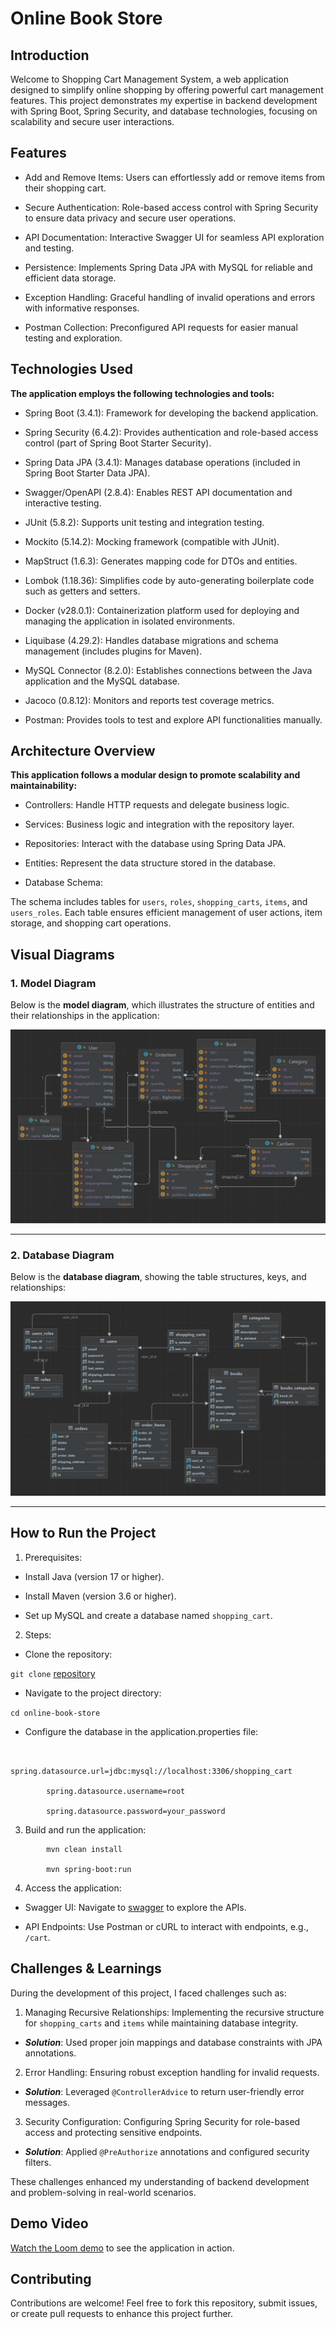# Online Book Store

## Introduction

Welcome to Shopping Cart Management System, a web application designed to simplify online shopping by offering powerful cart management features. This project demonstrates my expertise in backend development with Spring Boot, Spring Security, and database technologies, focusing on scalability and secure user interactions.

## Features

- Add and Remove Items: Users can effortlessly add or remove items from their shopping cart.

- Secure Authentication: Role-based access control with Spring Security to ensure data privacy and secure user operations.

- API Documentation: Interactive Swagger UI for seamless API exploration and testing.

- Persistence: Implements Spring Data JPA with MySQL for reliable and efficient data storage.

- Exception Handling: Graceful handling of invalid operations and errors with informative responses.

- Postman Collection: Preconfigured API requests for easier manual testing and exploration.

## Technologies Used

**The application employs the following technologies and tools:**

- Spring Boot (3.4.1): Framework for developing the backend application.

- Spring Security (6.4.2): Provides authentication and role-based access control (part of Spring Boot Starter Security).

- Spring Data JPA (3.4.1): Manages database operations (included in Spring Boot Starter Data JPA).

- Swagger/OpenAPI (2.8.4): Enables REST API documentation and interactive testing.

- JUnit (5.8.2): Supports unit testing and integration testing.

- Mockito (5.14.2): Mocking framework (compatible with JUnit).

- MapStruct (1.6.3): Generates mapping code for DTOs and entities.

- Lombok (1.18.36): Simplifies code by auto-generating boilerplate code such as getters and setters.

- Docker (v28.0.1): Containerization platform used for deploying and managing the application in isolated environments.

- Liquibase (4.29.2): Handles database migrations and schema management (includes plugins for Maven).

- MySQL Connector (8.2.0): Establishes connections between the Java application and the MySQL database.

- Jacoco (0.8.12): Monitors and reports test coverage metrics.

- Postman: Provides tools to test and explore API functionalities manually.

## Architecture Overview

**This application follows a modular design to promote scalability and maintainability:**

- Controllers: Handle HTTP requests and delegate business logic.

- Services: Business logic and integration with the repository layer.

- Repositories: Interact with the database using Spring Data JPA.

- Entities: Represent the data structure stored in the database.

- Database Schema:

The schema includes tables for `users`, `roles`, `shopping_carts`, `items`, and `users_roles`. Each table ensures efficient management of user actions, item storage, and shopping cart operations.

## Visual Diagrams

### 1. Model Diagram
Below is the **model diagram**, which illustrates the structure of entities and their relationships in the application:

![Model Diagram](docs/model-diagram.JPG)

---

### 2. Database Diagram
Below is the **database diagram**, showing the table structures, keys, and relationships:

![Database Diagram](docs/database-diagram.JPG)

---

## How to Run the Project

1. Prerequisites: 

- Install Java (version 17 or higher). 

- Install Maven (version 3.6 or higher).

- Set up MySQL and create a database named `shopping_cart`.

2. Steps:
- Clone the repository:

`git clone` [repository](https://github.com/GarikSlavsky/online-book-store)

- Navigate to the project directory:

`cd online-book-store`

- Configure the database in the application.properties file:

```properties

        spring.datasource.url=jdbc:mysql://localhost:3306/shopping_cart

        spring.datasource.username=root

        spring.datasource.password=your_password
```

3. Build and run the application:

```
        mvn clean install

        mvn spring-boot:run
```
4. Access the application:

- Swagger UI: Navigate to [swagger](http://localhost:8088/swagger-ui/index.html#/) to explore the APIs.

- API Endpoints: Use Postman or cURL to interact with endpoints, e.g., `/cart`.

## Challenges & Learnings

During the development of this project, I faced challenges such as:

1. Managing Recursive Relationships: Implementing the recursive structure for `shopping_carts` and `items` while maintaining database integrity.

- ***Solution***: Used proper join mappings and database constraints with JPA annotations.

2. Error Handling: Ensuring robust exception handling for invalid requests.

- ***Solution***: Leveraged `@ControllerAdvice` to return user-friendly error messages.

3. Security Configuration: Configuring Spring Security for role-based access and protecting sensitive endpoints.

- ***Solution***: Applied `@PreAuthorize` annotations and configured security filters.

These challenges enhanced my understanding of backend development and problem-solving in real-world scenarios.

## Demo Video

[Watch the Loom demo](https://www.loom.com/share/241e906d6f1b4eb08208758298a981ae?sid=06c4539e-6368-4bef-8ca7-76f84857591a) to see the application in action.

## Contributing

Contributions are welcome! Feel free to fork this repository, submit issues, or create pull requests to enhance this project further.
